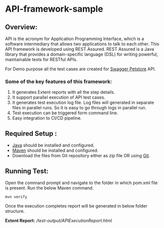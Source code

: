 # API-framework-sample

## **Overview:**
API is the acronym for Application Programming Interface, which is a software intermediary that allows two applications to talk to each other.  This API framework is developed using REST Assured.  REST Assured is a Java library that provides a domain-specific language (DSL) for writing powerful, maintainable tests for RESTful APIs.

For Demo purpose all the test cases are created for [Swagger Petstore](https://petstore.swagger.io/) API.

### **Some of the key features of this framework:**

1. It generates Extent reports with all the step details.
2. It support parallel execution of API test cases.
3. It generates test execution log file.  Log files will generated in separate files in parallel runs.  So it is easy to go through logs in parallel run.
4. Test execution can be triggered form command line.
5. Easy integration to CI/CD pipeline.

## **Required Setup :**

- [Java](https://www.guru99.com/install-java.html) should be installed and configured.
- [Maven](https://mkyong.com/maven/how-to-install-maven-in-windows/) should be installed and configured.
- Download the files from Git repository either as zip file OR using [Git](https://phoenixnap.com/kb/how-to-install-git-windows).

## **Running Test:**

Open the command prompt and navigate to the folder in which pom.xml file is present.
Run the below Maven command.

    mvn verify

Once the execution completes report will be generated in below folder structure.

**Extent Report:** 	*/test-output/APIExecutionReport.html*
